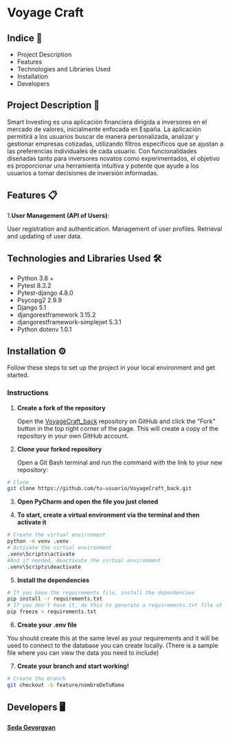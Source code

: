 # Voyage Craft

## Indice 📑
- Project Description
- Features
- Technologies and Libraries Used
- Installation
- Developers
## Project Description 📖

Smart Investing es una aplicación financiera dirigida a inversores en el mercado de valores, inicialmente enfocada en España. La aplicación permitirá a los usuarios buscar de manera personalizada, analizar y gestionar empresas cotizadas, utilizando filtros específicos que se ajustan a las preferencias individuales de cada usuario. Con funcionalidades diseñadas tanto para inversores novatos como experimentados, el objetivo es proporcionar una herramienta intuitiva y potente que ayude a los usuarios a tomar decisiones de inversión informadas.
## Features 📋

1.**User Management (API of Users)**:

User registration and authentication.
Management of user profiles.
Retrieval and updating of user data.


## Technologies and Libraries Used 🛠️

* Python 3.8 +
* Pytest 8.3.2
* Pytest-django 4.8.0
* Psycopg2 2.9.9
* Django 5.1
* djangorestframework 3.15.2
* djangorestframework-simplejwt 5.3.1
* Python dotenv 1.0.1

## Installation ⚙️

Follow these steps to set up the project in your local environment and get started.

### Instructions

1. **Create a fork of the repository**

   Open the [VoyageCraft_back](https://github.com/ItalianCookieMonster/VoyageCraft_back) repository on GitHub and click the "Fork" button in the top right corner of the page. This will create a copy of the repository in your own GitHub account.


2. **Clone your forked repository**

   Open a Git Bash terminal and run the command with the link to your new repository:

```bash
# Clone
git clone https://github.com/tu-usuario/VoyageCraft_back.git
```

3. **Open PyCharm and open the file you just cloned**


4. **To start, create a virtual environment via the terminal and then activate it**

```bash
# Create the virtual environment
python -m venv .venv
# Activate the virtual environment
.venv\Scripts\activate
#And if needed, deactivate the virtual environment
.venv\Scripts\deactivate
```


5. **Install the dependencies**
```bash
# If you have the requirements file, install the dependencies
pip install -r requirements.txt
# If you don't have it, do this to generate a requirements.txt file at the root of the project
pip freeze > requirements.txt
```


6. **Create your .env file**

You should create this at the same level as your requirements and it will be used to connect to the database you can create locally. 
(There is a sample file where you can view the data you need to include)


7. **Create your branch and start working!**

```bash
# Create the branch
git checkout -b feature/nombreDeTuRama
```

## Developers 🖥️

[**Seda Gevorgyan**](https://github.com/Seda07)
